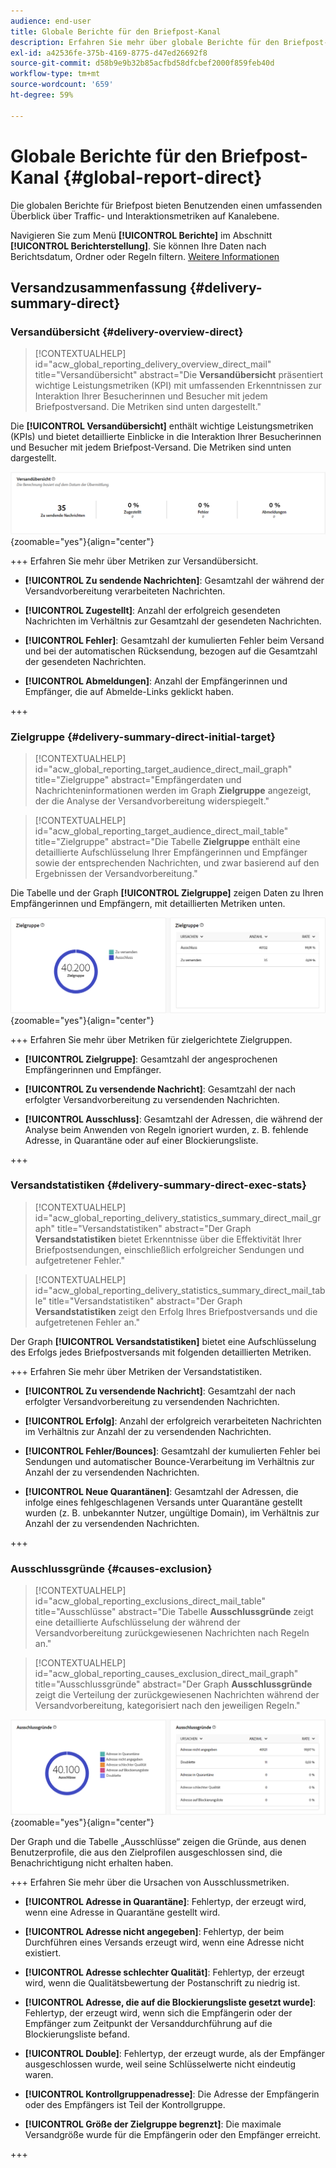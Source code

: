 ```yaml
---
audience: end-user
title: Globale Berichte für den Briefpost-Kanal
description: Erfahren Sie mehr über globale Berichte für den Briefpost-Kanal
exl-id: a42536fe-375b-4169-8775-d47ed26692f8
source-git-commit: d58b9e9b32b85acfbd58dfcbef2000f859feb40d
workflow-type: tm+mt
source-wordcount: '659'
ht-degree: 59%

---
```


# Globale Berichte für den Briefpost-Kanal {#global-report-direct}

Die globalen Berichte für Briefpost bieten Benutzenden einen umfassenden Überblick über Traffic- und Interaktionsmetriken auf Kanalebene.

Navigieren Sie zum Menü **[!UICONTROL Berichte]** im Abschnitt **[!UICONTROL Berichterstellung]**. Sie können Ihre Daten nach Berichtsdatum, Ordner oder Regeln filtern. [Weitere Informationen](global-reports.md)

## Versandzusammenfassung {#delivery-summary-direct}

### Versandübersicht {#delivery-overview-direct}

>[!CONTEXTUALHELP]
>id="acw_global_reporting_delivery_overview_direct_mail"
>title="Versandübersicht"
>abstract="Die **Versandübersicht** präsentiert wichtige Leistungsmetriken (KPI) mit umfassenden Erkenntnissen zur Interaktion Ihrer Besucherinnen und Besucher mit jedem Briefpostversand. Die Metriken sind unten dargestellt."

Die **[!UICONTROL Versandübersicht]** enthält wichtige Leistungsmetriken (KPIs) und bietet detaillierte Einblicke in die Interaktion Ihrer Besucherinnen und Besucher mit jedem Briefpost-Versand. Die Metriken sind unten dargestellt.

![Dieses Bild zeigt die Metriken der Versandübersicht für Briefpost-Sendungen.](assets/global_report_direct_mail_delivery_overview.png){zoomable="yes"}{align="center"}

+++ Erfahren Sie mehr über Metriken zur Versandübersicht.

* **[!UICONTROL Zu sendende Nachrichten]**: Gesamtzahl der während der Versandvorbereitung verarbeiteten Nachrichten.

* **[!UICONTROL Zugestellt]**: Anzahl der erfolgreich gesendeten Nachrichten im Verhältnis zur Gesamtzahl der gesendeten Nachrichten.

* **[!UICONTROL Fehler]**: Gesamtzahl der kumulierten Fehler beim Versand und bei der automatischen Rücksendung, bezogen auf die Gesamtzahl der gesendeten Nachrichten.

* **[!UICONTROL Abmeldungen]**: Anzahl der Empfängerinnen und Empfänger, die auf Abmelde-Links geklickt haben.

+++

### Zielgruppe {#delivery-summary-direct-initial-target}

>[!CONTEXTUALHELP]
>id="acw_global_reporting_target_audience_direct_mail_graph"
>title="Zielgruppe"
>abstract="Empfängerdaten und Nachrichteninformationen werden im Graph **Zielgruppe** angezeigt, der die Analyse der Versandvorbereitung widerspiegelt."

>[!CONTEXTUALHELP]
>id="acw_global_reporting_target_audience_direct_mail_table"
>title="Zielgruppe"
>abstract="Die Tabelle **Zielgruppe** enthält eine detaillierte Aufschlüsselung Ihrer Empfängerinnen und Empfänger sowie der entsprechenden Nachrichten, und zwar basierend auf den Ergebnissen der Versandvorbereitung."

Die Tabelle und der Graph **[!UICONTROL Zielgruppe]** zeigen Daten zu Ihren Empfängerinnen und Empfängern, mit detaillierten Metriken unten.

![Dieses Bild zeigt die Zielgruppenmetriken für Briefpost-Sendungen.](assets/global_report_direct_mail_targeted_audience.png){zoomable="yes"}{align="center"}

+++ Erfahren Sie mehr über Metriken für zielgerichtete Zielgruppen.

* **[!UICONTROL Zielgruppe]**: Gesamtzahl der angesprochenen Empfängerinnen und Empfänger.

* **[!UICONTROL Zu versendende Nachricht]**: Gesamtzahl der nach erfolgter Versandvorbereitung zu versendenden Nachrichten.

* **[!UICONTROL Ausschluss]**: Gesamtzahl der Adressen, die während der Analyse beim Anwenden von Regeln ignoriert wurden, z. B. fehlende Adresse, in Quarantäne oder auf einer Blockierungsliste.

+++

### Versandstatistiken {#delivery-summary-direct-exec-stats}

>[!CONTEXTUALHELP]
>id="acw_global_reporting_delivery_statistics_summary_direct_mail_graph"
>title="Versandstatistiken"
>abstract="Der Graph **Versandstatistiken** bietet Erkenntnisse über die Effektivität Ihrer Briefpostsendungen, einschließlich erfolgreicher Sendungen und aufgetretener Fehler."

>[!CONTEXTUALHELP]
>id="acw_global_reporting_delivery_statistics_summary_direct_mail_table"
>title="Versandstatistiken"
>abstract="Der Graph **Versandstatistiken** zeigt den Erfolg Ihres Briefpostversands und die aufgetretenen Fehler an."

Der Graph **[!UICONTROL Versandstatistiken]** bietet eine Aufschlüsselung des Erfolgs jedes Briefpostversands mit folgenden detaillierten Metriken.

+++ Erfahren Sie mehr über Metriken der Versandstatistiken.

* **[!UICONTROL Zu versendende Nachricht]**: Gesamtzahl der nach erfolgter Versandvorbereitung zu versendenden Nachrichten.

* **[!UICONTROL Erfolg]**: Anzahl der erfolgreich verarbeiteten Nachrichten im Verhältnis zur Anzahl der zu versendenden Nachrichten.

* **[!UICONTROL Fehler/Bounces]**: Gesamtzahl der kumulierten Fehler bei Sendungen und automatischer Bounce-Verarbeitung im Verhältnis zur Anzahl der zu versendenden Nachrichten.

* **[!UICONTROL Neue Quarantänen]**: Gesamtzahl der Adressen, die infolge eines fehlgeschlagenen Versands unter Quarantäne gestellt wurden (z. B. unbekannter Nutzer, ungültige Domain), im Verhältnis zur Anzahl der zu versendenden Nachrichten.

+++

### Ausschlussgründe {#causes-exclusion}

>[!CONTEXTUALHELP]
>id="acw_global_reporting_exclusions_direct_mail_table"
>title="Ausschlüsse"
>abstract="Die Tabelle **Ausschlussgründe** zeigt eine detaillierte Aufschlüsselung der während der Versandvorbereitung zurückgewiesenen Nachrichten nach Regeln an."

>[!CONTEXTUALHELP]
>id="acw_global_reporting_causes_exclusion_direct_mail_graph"
>title="Ausschlussgründe"
>abstract="Der Graph **Ausschlussgründe** zeigt die Verteilung der zurückgewiesenen Nachrichten während der Versandvorbereitung, kategorisiert nach den jeweiligen Regeln."

![Dieses Bild zeigt die Ursachen von Ausschlussmetriken für Briefpost-Sendungen.](assets/global_report_direct_mail_exclusions.png){zoomable="yes"}{align="center"}

Der Graph und die Tabelle „Ausschlüsse“ zeigen die Gründe, aus denen Benutzerprofile, die aus den Zielprofilen ausgeschlossen sind, die Benachrichtigung nicht erhalten haben.

+++ Erfahren Sie mehr über die Ursachen von Ausschlussmetriken.

* **[!UICONTROL Adresse in Quarantäne]**: Fehlertyp, der erzeugt wird, wenn eine Adresse in Quarantäne gestellt wird.

* **[!UICONTROL Adresse nicht angegeben]**: Fehlertyp, der beim Durchführen eines Versands erzeugt wird, wenn eine Adresse nicht existiert.

* **[!UICONTROL Adresse schlechter Qualität]**: Fehlertyp, der erzeugt wird, wenn die Qualitätsbewertung der Postanschrift zu niedrig ist.

* **[!UICONTROL Adresse, die auf die Blockierungsliste gesetzt wurde]**: Fehlertyp, der erzeugt wird, wenn sich die Empfängerin oder der Empfänger zum Zeitpunkt der Versanddurchführung auf die Blockierungsliste befand.

* **[!UICONTROL Double]**: Fehlertyp, der erzeugt wurde, als der Empfänger ausgeschlossen wurde, weil seine Schlüsselwerte nicht eindeutig waren.

* **[!UICONTROL Kontrollgruppenadresse]**: Die Adresse der Empfängerin oder des Empfängers ist Teil der Kontrollgruppe.

* **[!UICONTROL Größe der Zielgruppe begrenzt]**: Die maximale Versandgröße wurde für die Empfängerin oder den Empfänger erreicht.

+++